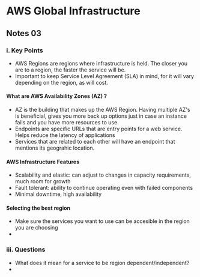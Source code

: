 # AWS Global Infrastructure
## Notes 03

### i. Key Points
- AWS Regions are regions where infrastructure is held. The closer you are to a region, the faster the service will be.
- Important to keep Service Level Agreement (SLA) in mind, for it will vary depending on the region, as will cost. 
#### What are AWS Availability Zones (AZ) ?
- AZ is the building that makes up the AWS Region. Having multiple AZ's is beneficial, gives you more back up options just in case an instance fails and you have more resources to use.
- Endpoints are specific URLs that are entry points for a web service. Helps reduce the latency of applications
- Services that are related to each other will have an endpoint that mentions its geograhic location.
#### AWS Infrastructure Features
- Scalability and elastic: can adjust to changes in capacity requirements, much room for growth
- Fault tolerant: ability to continue operating even with failed components
- Minimal downtime, high availability 
#### Selecting the best region
- Make sure the services you want to use can be accesible in the region you are choosing
- 





### iii. Questions 
- What does it mean for a service to be region dependent/independent?
- 
